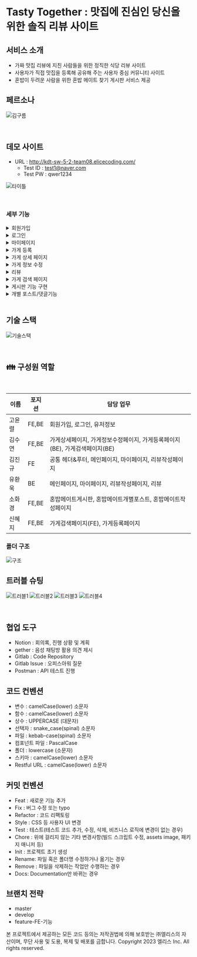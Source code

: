 # Tasty Together : 맛집에 진심인 당신을 위한 솔직 리뷰 사이트

## 서비스 소개

- 가짜 맛집 리뷰에 지친 사람들을 위한 정직한 식당 리뷰 사이트
- 사용자가 직접 맛집을 등록해 공유해 주는 사용자 중심 커뮤니티 사이트 
- 혼밥이 두려운 사람을 위한 혼밥 메이트 찾기 게시판 서비스 제공

## 페르소나
![김구름](https://kdt-gitlab.elice.io/sw_track/class_05/web_2_project/team08/tastytogther-fe/uploads/9035494fcbc4058f2abc3d52c01e11ae/%E1%84%80%E1%85%B5%E1%86%B7%E1%84%80%E1%85%AE%E1%84%85%E1%85%B3%E1%86%B7.png)


<br />

## 데모 사이트
 - URL : http://kdt-sw-5-2-team08.elicecoding.com/
    - Test ID : test1@naver.com
    - Test PW : qwer1234 
 <div>

![타이틀](https://kdt-gitlab.elice.io/sw_track/class_05/web_2_project/team08/tastytogther-fe/uploads/ecd5595c37cedfbf340c7994b4848a17/%E1%84%90%E1%85%A1%E1%84%8B%E1%85%B5%E1%84%90%E1%85%B3%E1%86%AF.png)


<br />

 ### 세부 기능

 <details><summary>회원가입</summary>

- 이메일 및 닉네임 중복 검사 기능
- 입력 양식 유효성 검사 및 실시간 결과 안내
    - 프론트: 정규표현식(RegExp) 활용
    - 백: express-validator와RegExp 활용
    - 입력 양식을 모두 충족해야 제출 가능
- 비밀번호 해쉬 기능 (bcrypt 활용)
    - salt 작업
    - 비밀번호 해쉬 with salt
</details>

 <details><summary>로그인</summary>

- 이메일 및 닉네임 중복 검사 기능
- 입력 양식 및 입력 값 유효성 검사
- 로그인 상태 관리를 위한 Token 지급
    - Refresh token -> HTTP cookie에 담기
    - Access token -JSON body에 담기
- 보안을 고려한 Token 생성
    - Refresh token -> Node.js 모듈 crypto 활용
    - Access token -> JWT 활용
- 로그인 후 자동 페이지 이동 기능
    - 원래 이동하고자 했던 페이지로 이동 기능
    - 없는 경우 메인 페이지로 이동

</details>

 <details><summary>마이페이지</summary>

  - 게시글, 리뷰, 북마크 버튼을 통해 내가 작성하거나 북마크한 정보 확인 가능
  - 각 게시물에 마우스 hover 시 상세 정보 Text로 확인 가능
  - 프로필 수정 버튼 클릭 시 프로필 수정이 가능한 모달 창 출력
  - 중복 확인 버튼 클릭 시 닉네임 중복 확인 가능

</details>

 <details><summary>가게 등록</summary>

- 카카오 API를 활용한 가게 검색
    - 주소 검색
    - 지도에 마커 표시
- 가게 등록 중복 검사 기능
- 1개 이상 이미지 업로드 기능
    - AWS S3 서버에 자동 업로드
- 업종 선택 모달 창 구현

</details>

 <details><summary>가게 상세 페이지</summary>

- 가게 정보 조회 및 조회수 카운트 기능
    - DB에 저장된 가게 정보 조회 
    - 조회에 따른 조회수 증가 기능
- 북마크 기능
    - 로그인된 유저의 경우 북마크 여부에 따라 북마크 버튼 활성화 및 비활성화 기능
    - 북마크 버튼을 누를 경우 바로 북마크 수 증감 카운트 반영 기능
- 리뷰 작성, 게시물 작성 기능
    - 로그인된 유저의 경우 리뷰 작성과 게시물 작성 링크로 이동 가능
- 가게 정보 수정 기능
- 해당 가게 길찾기 기능
    - 카카오 API를 이용해 해당 가게가 도착지로 설정된 카카오 길찾기로 이동
- 게시물 확인 기능
    - 해당 가게와 같은 지역의 메이트 게시물이 있을 경우에 게시물의 내용을 간략하게 보여주고 
      로그인 유저의 경우 클릭 시 게시물로 이동 가능.

</details>

 <details><summary>가게 정보 수정</summary>

 - 가게 정보 수정 페이지 입력 폼을 모두 작성하면 가게 정보가 수정되고 해당 가게 상세페이지로 이동.

</details>

 <details><summary>리뷰</summary>

 - 조회 기능
    - 가게 상세페이지 하단에서 해당 가게의 리뷰들을 조회.
- 삭제 기능
    - 현재 로그인한 유저와 리뷰 작성자의 id 값을 비교하여 값이 같은 경우에만 리뷰 삭제 버튼이 보이며 삭제 가능.


</details>

 <details><summary>가게 검색 페이지</summary>

- 검색 기능(mongoDB full-text search)
    - 공백도 인식하여 키워드를 반환하기 때문에 검색창의 키워드가 없으면 아무것도 뜨지 않고, 여러 키워드를 동시에 입력하면 공백을 이용하여 분리할 수 있다.
    - 글자의 일치도가 높은 순서대로 반환된다.
- 지도기능
    - 카카오맵 API 와 연동되어 있으며, 검색된 가게 정보에 저장되어 있는 주소를 이용하여 위도, 경도로 변환해 지도에 가게 위치 마커 표시 가능,
    - 한 페이지당 5개의 아이템을 출력하여 현재 페이지의 아이템들에 대한 위치 정보를 다중마커로 표시.
    - 한 페이지에 있는 가게 위치 정보를 지도의 한 페이지에 담기 위해 확대/축소 기능이 자동으로 조정되며, 사용자 임의로 확대와 축소가 가능함.
- 정렬기능
    - 카테고리: 평점순, 리뷰순, 찜한순 검색기 결과를 오름차순으로 정렬 가능.
    - 기본적으로 검색 키워드 및 설정한 필터값에 유사한 아이템이 우선순위로 검색되도록 구현.
- 검색 결과 출력 기능 카테고리
    - 배너이미지, 가게명, 간단한 참고사항(가격대, 주차여부, 휴무일) 평균별점, 찜순 각 카테고리의 요소는 가게정보에 저장된 정보를 받아와서 사용.
    - 검색 결과 페이지에는 중요한 정보만 간략하게 전달하고 각 가게를 클릭하면 해당 가게의 상세 페이지로 이동 가능하도록 기능 추가.

</details>

 <details><summary>게시판 기능 구현</summary>

- Mongo DB search index 기능을 활용하여 지역명을 req.query.value로 사용하여 유저가 지역 별로 게시글을 찾을 수 있도록 검색기능 구현.
- 페이지네이션 기능 구현을 통해 페이지별 게시물의 갯수를 10개로 고정하여 유저가 게시글을 단시간에 파악 할 수 있도록 설정.
- DB sort 기능을 역순으로 적용하여 최신순으로 정렬.

</details>

 <details><summary>개별 포스트/댓글기능</summary>

- form data를 req.body에 post api로 전달하여 음식 이미지를 담은 혼밥메이트 찾기 게시글 작성이 가능하도록 구현.
- 회원가입을 해야만 개별 페이지 조회가 가능하고, 포스트에서 댓글 기능을 통해 메이트 매치가 가능하도록 구현.
- 포스트/댓글 삭제는 현재 로그인한 userld data를 확인하여, 해당글의 작성자인 경우에만 삭제가 가능하도록 삭제 기능 추가.

</details>

 <br/>

 ## 기술 스택
 ![기술스택](https://kdt-gitlab.elice.io/sw_track/class_05/web_2_project/team08/tastytogther-fe/uploads/60c39e2ecf8be17ad43e6f4ab9bece4f/%E1%84%80%E1%85%B5%E1%84%89%E1%85%AE%E1%86%AF%E1%84%89%E1%85%B3%E1%84%90%E1%85%A2%E1%86%A8.png)

 <br/>

## 👪 구성원 역할
<br />

| 이름 | 포지션 | 담당 업무 |  
| ------ | ------ | ------ |  
|  고윤렬   |  FE,BE   |  회원가입, 로그인, 유저정보   |
|  김수연   |  FE,BE  |  가게상세페이지, 가게정보수정페이지, 가게등록페이지(BE), 가게검색페이지(BE)  |
|  김진규   |  FE   |  공통 헤더&푸터, 메인페이지, 마이페이지, 리뷰작성페이지  |
|  유환욱   |  BE   |  메인페이지, 마이페이지, 리뷰작성페이지, 리뷰   |
|  소화경   |  FE,BE   |  혼밥메이트게시판, 혼밥메이트개별포스트, 혼밥메이트작성페이지 |
|  신혜지   |  FE,BE   |  가게검색페이지(FE), 가게등록페이지   |


### 폴더 구조
![구조](https://kdt-gitlab.elice.io/sw_track/class_05/web_2_project/team08/tastytogther-fe/uploads/1733fc2c63bdba818cee39f87124b465/%E1%84%80%E1%85%AE%E1%84%8C%E1%85%A9.png)


## 트러블 슈팅
![트러블1](https://kdt-gitlab.elice.io/sw_track/class_05/web_2_project/team08/tastytogther-fe/uploads/45021e76b57a64c0aa65d4f41f3609f9/%E1%84%90%E1%85%B3%E1%84%85%E1%85%A5%E1%84%87%E1%85%B3%E1%86%AF1.png)
![트러블2](https://kdt-gitlab.elice.io/sw_track/class_05/web_2_project/team08/tastytogther-fe/uploads/b221c294169999721eba016f59ce93fb/%E1%84%90%E1%85%B3%E1%84%85%E1%85%A5%E1%84%87%E1%85%B3%E1%86%AF2.png)
![트러블3](https://kdt-gitlab.elice.io/sw_track/class_05/web_2_project/team08/tastytogther-fe/uploads/d5c3d185d2c9e8af46adc7b75da48342/%E1%84%90%E1%85%B3%E1%84%85%E1%85%A5%E1%84%87%E1%85%B3%E1%86%AF3.png)
![트러블4](https://kdt-gitlab.elice.io/sw_track/class_05/web_2_project/team08/tastytogther-fe/uploads/98ee1b6a8c911bb542ad7a89330817f3/%E1%84%90%E1%85%B3%E1%84%85%E1%85%A5%E1%84%87%E1%85%B3%E1%86%AF4.png)



<br />



## 협업 도구

- Notion : 회의록, 진행 상황 및 계획
- gether : 음성 채팅방 활용 의견 제시
- Gitlab : Code Repository
- Gitlab Issue : 오피스아워 질문
- Postman : API 테스트 진행


## 코드 컨벤션
- 변수 : camelCase(lower) 소문자
- 함수 : camelCase(lower) 소문자
- 상수 : UPPERCASE (대문자)
- 선택자 : snake_case(spinal) 소문자
- 파일 : kebab-case(spinal) 소문자
- 컴포넌트 파일 : PascalCase
- 폴더 : lowercase (소문자)
- 스키마 : camelCase(lower) 소문자
- Restful URL : camelCase(lower) 소문자


## 커밋 컨벤션
- Feat : 새로운 기능 추가
- Fix : 버그 수정 또는 typo
- Refactor : 코드 리팩토링
- Style : CSS 등 사용자 UI 변경
- Test : 테스트(테스트 코드 추가, 수정, 삭제, 비즈니스 로직에 변경이 없는 경우)
- Chore : 위에 걸리지 않는 기타 변경사항(빌드 스크립트 수정, assets image, 패키지 매니저 등)
- Init : 프로젝트 초기 생성
- Rename: 파일 혹은 폴더명 수정하거나 옮기는 경우
- Remove : 파일을 삭제하는 작업만 수행하는 경우
- Docs: Documentation만 바뀌는 경우


## 브랜치 전략
- master
- develop
- feature-FE-기능



본 프로젝트에서 제공하는 모든 코드 등의는 저작권법에 의해 보호받는 ㈜엘리스의 자산이며, 무단 사용 및 도용, 복제 및 배포를 금합니다.
Copyright 2023 엘리스 Inc. All rights reserved.
